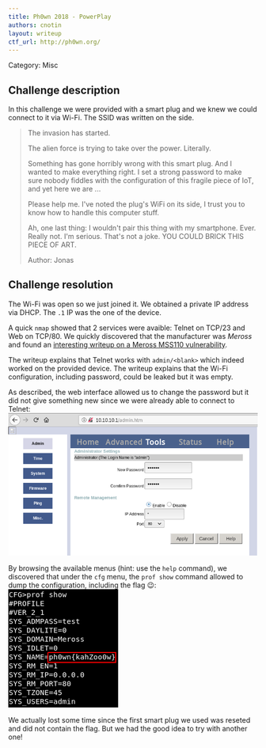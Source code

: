 ```yaml
---
title: Ph0wn 2018 - PowerPlay
authors: cnotin
layout: writeup
ctf_url: http://ph0wn.org/
---
```

Category: Misc

## Challenge description
In this challenge we were provided with a smart plug and we knew we could connect to it via Wi-Fi. The SSID was written on the side.

> The invasion has started.
> 
> The alien force is trying to take over the power. Literally.
> 
> Something has gone horribly wrong with this smart plug. And I wanted to make
> everything right. I set a strong password to make sure nobody fiddles with the
> configuration of this fragile piece of IoT, and yet here we are ...
> 
> Please help me. I've noted the plug's WiFi on its side, I trust you to know how to handle this computer stuff. 
> 
> Ah, one last thing: I wouldn't pair this thing with my smartphone. Ever. Really not. I'm serious. That's not a joke. YOU COULD BRICK THIS PIECE OF ART.
>
> Author: Jonas

## Challenge resolution
The Wi-Fi was open so we just joined it. We obtained a private IP address via DHCP. The `.1` IP was the one of the device.

A quick `nmap` showed that 2 services were avaible: Telnet on TCP/23 and Web on TCP/80. We quickly discovered that the manufacturer was *Meross* and found an [interesting writeup on a Meross MSS110 vulnerability](https://garrettmiller.github.io/meross-mss110-vuln/).

The writeup explains that Telnet works with `admin/<blank>` which indeed worked on the provided device. The writeup explains that the Wi-Fi configuration, including password, could be leaked but it was empty.

As described, the web interface allowed us to change the password but it did not give something new since we were already able to connect to Telnet:
![](/assets/ph0wn-powerplay-web.png)

By browsing the available menus (hint: use the `help` command), we discovered that under the `cfg` menu, the `prof show` command allowed to dump the configuration, including the flag :wink::
![](/assets/ph0wn-powerplay-flag.png)

We actually lost some time since the first smart plug we used was reseted and did not contain the flag. But we had the good idea to try with another one!
